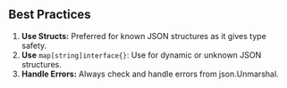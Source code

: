 
## Best Practices
1. **Use Structs:**
Preferred for known JSON structures as it gives type safety.
2. **Use** `map[string]interface{}`:
Use for dynamic or unknown JSON structures.
3. **Handle Errors:**
Always check and handle errors from json.Unmarshal.


